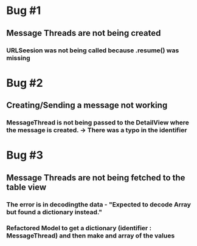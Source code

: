
# Bug #1 
## Message Threads are not being created
### URLSeesion was not being called because .resume() was missing


# Bug #2 
## Creating/Sending a message not working
###  MessageThread is not being passed to the DetailView where the message is created. -> There was a typo in the identifier

# Bug #3 
## Message Threads are not being fetched to the table view
###  The error is in decodingthe data - "Expected to decode Array<Any> but found a dictionary instead." 
### Refactored Model to get a dictionary (identifier  : MessageThread) and then make and array of the values

